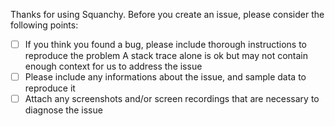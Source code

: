 Thanks for using Squanchy. Before you create an issue, please consider the following points:

  - [ ] If you think you found a bug, please include thorough instructions to reproduce the problem
        A stack trace alone is ok but may not contain enough context for us to address the issue
  - [ ] Please include any informations about the issue, and sample data to reproduce it
  - [ ] Attach any screenshots and/or screen recordings that are necessary to diagnose the issue
